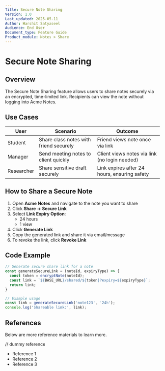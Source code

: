 ```yaml
---
Title: Secure Note Sharing
Version: 1.0
Last_updated: 2025-05-11
Author: Harshit Satyaseel
Audience: End User
Document_type: Feature Guide
Product_module: Notes > Share
---
```


# Secure Note Sharing

## Overview

The Secure Note Sharing feature allows users to share notes securely via an encrypted, time-limited link. Recipients can view the note without logging into Acme Notes.

## Use Cases

| User | Scenario | Outcome |
|------|----------|---------|
| Student | Share class notes with friend securely | Friend views note once via link |
| Manager | Send meeting notes to client quickly | Client views notes via link (no login needed) |
| Researcher | Share sensitive draft securely | Link expires after 24 hours, ensuring safety |

## How to Share a Secure Note

1. Open **Acme Notes** and navigate to the note you want to share  
2. Click **Share → Secure Link**  
3. Select **Link Expiry Option**:  
   - 24 hours  
   - 1 view  
4. Click **Generate Link**  
5. Copy the generated link and share it via email/message  
6. To revoke the link, click **Revoke Link**

## Code Example

```javascript
// Generate secure share link for a note
const generateSecureLink = (noteId, expiryType) => {
  const token = encryptNote(noteId);
  const link = `${BASE_URL}/shared/${token}?expiry=${expiryType}`;
  return link;
}

// Example usage
const link = generateSecureLink('note123', '24h');
console.log('Shareable link:', link);
```

## References

Below are more reference materials to learn more.

// dummy reference

- Reference 1
- Reference 2
- Reference 3
